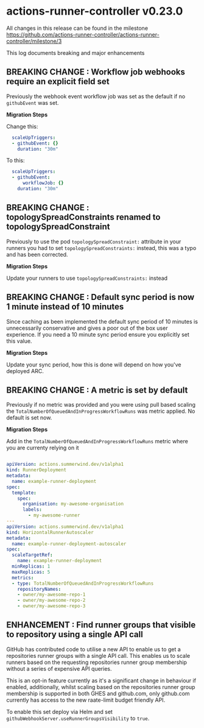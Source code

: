 # actions-runner-controller v0.23.0

All changes in this release can be found in the milestone https://github.com/actions-runner-controller/actions-runner-controller/milestone/3

This log documents breaking and major enhancements
## BREAKING CHANGE : Workflow job webhooks require an explicit field set

Previously the webhook event workflow job was set as the default if no `githubEvent` was set.

**Migration Steps**

Change this:

```yaml
  scaleUpTriggers:
  - githubEvent: {}
    duration: "30m"
```

To this:

```yaml
  scaleUpTriggers:
  - githubEvent:
      workflowJob: {}
    duration: "30m"
```

## BREAKING CHANGE : topologySpreadConstraints renamed to topologySpreadConstraint

Previously to use the pod `topologySpreadConstraint:` attribute in your runners you had to set `topologySpreadConstraints:` instead, this was a typo and has been corrected.

**Migration Steps**

Update your runners to use `topologySpreadConstraints:` instead

## BREAKING CHANGE : Default sync period is now 1 minute instead of 10 minutes

Since caching as been implemented the default sync period of 10 minutes is unnecessarily conservative and gives a poor out of the box user experience. If you need a 10 minute sync period ensure you explicitly set this value.

**Migration Steps**

Update your sync period, how this is done will depend on how you've deployed ARC.

## BREAKING CHANGE : A metric is set by default

Previously if no metric was provided and you were using pull based scaling the `TotalNumberOfQueuedAndInProgressWorkflowRuns` was metric applied. No default is set now.

**Migration Steps**

Add in the `TotalNumberOfQueuedAndInProgressWorkflowRuns` metric where you are currenty relying on it

```yaml

apiVersion: actions.summerwind.dev/v1alpha1
kind: RunnerDeployment
metadata:
  name: example-runner-deployment
spec:
  template:
    spec:
      organisation: my-awesome-organisation
      labels:
        - my-awesome-runner
---
apiVersion: actions.summerwind.dev/v1alpha1
kind: HorizontalRunnerAutoscaler
metadata:
  name: example-runner-deployment-autoscaler
spec:
  scaleTargetRef:
    name: example-runner-deployment
  minReplicas: 1
  maxReplicas: 5
  metrics:
  - type: TotalNumberOfQueuedAndInProgressWorkflowRuns
    repositoryNames:
    - owner/my-awesome-repo-1
    - owner/my-awesome-repo-2
    - owner/my-awesome-repo-3
```

## ENHANCEMENT : Find runner groups that visible to repository using a single API call

GitHub has contributed code to utilise a new API to enable us to get a repositories runner groups with a single API call. This enables us to scale runners based on the requesting repositories runner group membership without a series of expensive API queries.

This is an opt-in feature currently as it's a significant change in behaviour if enabled, additionally, whilst scaling based on the repositories runner group membership is supported in both GHES and github.com, only github.com currently has access to the new raate-limit budget friendly API.

To enable this set deploy via Helm and set `githubWebhookServer.useRunnerGroupsVisibility` to `true`.

